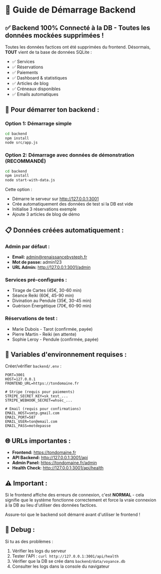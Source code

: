 # 🚀 Guide de Démarrage Backend

## ✅ Backend 100% Connecté à la DB - Toutes les données mockées supprimées !

Toutes les données factices ont été supprimées du frontend. Désormais, **TOUT** vient de ta base de données SQLite :
- ✅ Services
- ✅ Réservations  
- ✅ Paiements
- ✅ Dashboard & statistiques
- ✅ Articles de blog
- ✅ Créneaux disponibles
- ✅ Emails automatiques

## 🎯 Pour démarrer ton backend :

### Option 1: Démarrage simple
```bash
cd backend
npm install
node src/app.js
```

### Option 2: Démarrage avec données de démonstration (RECOMMANDÉ)
```bash
cd backend  
npm install
node start-with-data.js
```

Cette option :
- Démarre le serveur sur http://127.0.0.1:3001
- Crée automatiquement des données de test si la DB est vide
- Initialise 3 réservations exemple
- Ajoute 3 articles de blog de démo

## 📋 Données créées automatiquement :

### Admin par défaut :
- **Email:** admin@renaissancebysteph.fr  
- **Mot de passe:** admin123
- **URL Admin:** http://127.0.0.1:3001/admin

### Services pré-configurés :
- Tirage de Cartes (45€, 30-60 min)
- Séance Reiki (60€, 45-90 min) 
- Divination au Pendule (35€, 30-45 min)
- Guérison Énergétique (70€, 60-90 min)

### Réservations de test :
- Marie Dubois - Tarot (confirmée, payée)
- Pierre Martin - Reiki (en attente)
- Sophie Leroy - Pendule (confirmée, payée)

## 🔧 Variables d'environnement requises :

Créer/vérifier `backend/.env` :
```env
PORT=3001
HOST=127.0.0.1
FRONTEND_URL=https://tondomaine.fr

# Stripe (requis pour paiements)
STRIPE_SECRET_KEY=sk_test_...
STRIPE_WEBHOOK_SECRET=whsec_...

# Email (requis pour confirmations)
EMAIL_HOST=smtp.gmail.com
EMAIL_PORT=587
EMAIL_USER=ton@email.com
EMAIL_PASS=motdepasse
```

## 🌐 URLs importantes :

- **Frontend:** https://tondomaine.fr
- **API Backend:** http://127.0.0.1:3001/api
- **Admin Panel:** https://tondomaine.fr/admin
- **Health Check:** http://127.0.0.1:3001/api/health

## ⚠️ Important :

Si le frontend affiche des erreurs de connexion, c'est **NORMAL** - cela signifie que le système fonctionne correctement et force la vraie connexion à la DB au lieu d'utiliser des données factices.

Assure-toi que le backend soit démarré avant d'utiliser le frontend !

## 🐛 Debug :

Si tu as des problèmes :
1. Vérifier les logs du serveur 
2. Tester l'API : `curl http://127.0.0.1:3001/api/health`
3. Vérifier que la DB se crée dans `backend/data/voyance.db`
4. Consulter les logs dans la console du navigateur